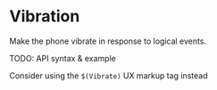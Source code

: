 # Vibration

Make the phone vibrate in response to logical events.

TODO: API syntax & example

Consider using the `$(Vibrate)` UX markup tag instead